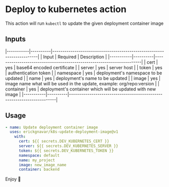 # Deploy to kubernetes action

This action will run `kubectl` to update the given deployment container image

## Inputs

|-----------|----------|-----------------------------------------------------------------------|
| Input     | Required | Description                                                           |
|-----------|----------|-----------------------------------------------------------------------|
| cert      | yes      | base64 encoded certificate                                            |
| server    | yes      | server host                                                           |
| token     | yes      | authentication token                                                  |
| namespace | yes      | deployment's namespace to be updated                                  |
| name      | yes      | deployment's name to be updated                                       |
| image     | yes      | image name what will be used in the update, example: org/repo:version |
| container | yes      | deployment's container which will be updated with new image           |
|-----------|----------|-----------------------------------------------------------------------|

## Usage

```yaml
- name: Update deployment container image
  uses: erickgnavar/k8s-update-deployment-image@v1
    with:
      cert: ${{ secrets.DEV_KUBERNETES_CERT }}
      server: ${{ secrets.DEV_KUBERNETES_SERVER }}
      token: ${{ secrets.DEV_KUBERNETES_TOKEN }}
      namespace: default
      name: my_project
      image: new_image_name
      container: backend
```

Enjoy 🎉
